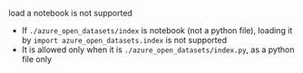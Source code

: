 
load a notebook is not supported
- If `./azure_open_datasets/index` is notebook (not a python file), loading it by `import azure_open_datasets.index` is not supported 
- It is allowed only when it is `./azure_open_datasets/index.py`, as a python file only
